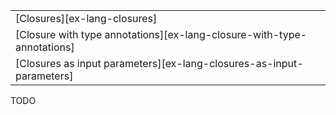 ||
|--------|
| [Closures][ex-lang-closures] |
| [Closure with type annotations][ex-lang-closure-with-type-annotations] |
| [Closures as input parameters][ex-lang-closures-as-input-parameters] |

<div class="hidden">
TODO
</div>
